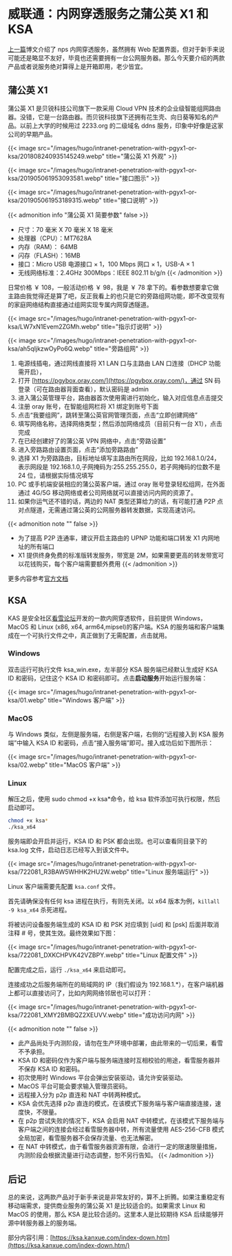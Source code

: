 # 威联通：内网穿透服务之蒲公英 X1 和 KSA


[上一篇](https://blog.233so.com/2020/03/install-nps-on-qnap-nas/)博文介绍了 nps 内网穿透服务，虽然拥有 Web 配置界面，但对于新手来说可能还是略显不友好，毕竟也还需要拥有一台公网服务器。那么今天要介绍的两款产品或者说服务绝对算得上是开箱即用，老少皆宜。

<!--more-->

## 蒲公英 X1

蒲公英 X1 是贝锐科技公司旗下一款采用 Cloud VPN 技术的企业级智能组网路由器。没错，它是一台路由器。而贝锐科技旗下还拥有花生壳、向日葵等知名的产品。以前上大学的时候用过 2233.org 的二级域名 ddns 服务，印象中好像是这家公司的早期产品。

{{< image src="/images/hugo/intranet-penetration-with-pgyx1-or-ksa/201808240935145249.webp" title="蒲公英 X1 外观" >}}

{{< image src="/images/hugo/intranet-penetration-with-pgyx1-or-ksa/201905061953093581.webp" title="接口图示" >}}

{{< image src="/images/hugo/intranet-penetration-with-pgyx1-or-ksa/201905061953189315.webp" title="接口说明" >}}

{{< admonition info "蒲公英 X1 简要参数" false >}}

- 尺寸：70 毫米 X 70 毫米 X 18 毫米
- 处理器（CPU）：MT7628A
- 内存（RAM）： 64MB
- 闪存（FLASH）：16MB
- 接口：Micro USB 电源接口 × 1，100 Mbps 网口 × 1，USB-A × 1
- 无线网络标准：2.4GHz 300Mbps：IEEE 802.11 b/g/n
  {{< /admonition >}}

日常价格 ￥ 108，一般活动价格 ￥ 98，我是 ￥ 78 拿下的。看参数想要拿它做主路由我觉得还是算了吧，反正我看上的也只是它的旁路组网功能，即不改变现有的家庭网络结构直接通过组网实现专属内网穿透隧道。

{{< image src="/images/hugo/intranet-penetration-with-pgyx1-or-ksa/LW7xN1Evem2ZGMh.webp" title="指示灯说明" >}}

{{< image src="/images/hugo/intranet-penetration-with-pgyx1-or-ksa/ah5qIjkzwOyPo6Q.webp" title="旁路组网" >}}

1. 电源线插电，通过网线直接将 X1 LAN 口与主路由 LAN 口连接（DHCP 功能需开启），
2. 打开 [https://pgybox.oray.com/](https://pgybox.oray.com/)，通过 SN 码登录（可在路由器背面查看），默认密码是 admin
3. 进入蒲公英管理平台，路由器首次使用需进行初始化，输入对应信息点击提交
4. 注册 oray 账号，在智能组网栏将 X1 绑定到账号下面
5. 点击“我要组网”，跳转至蒲公英官网管理页面，点击“立即创建网络”
6. 填写网络名称，选择网络类型；然后添加网络成员（目前只有一台 X1），点击完成
7. 在已经创建好了的蒲公英 VPN 网络中，点击“旁路设置”
8. 进入旁路路由设置页面，点击“添加旁路路由”
9. 选择 X1 为旁路路由，目标地址填写主路由所在网段，比如 192.168.1.0/24，表示网段是 192.168.1.0,子网掩码为:255.255.255.0，若子网掩码的位数不是 24 位，请根据实际情况填写
10. PC 或手机端安装相应的蒲公英客户端，通过 oray 账号登录轻松组网，在外面通过 4G/5G 移动网络或者公司网络就可以直接访问内网的资源了。
11. 如果你运气还不错的话，两边的 NAT 类型还算给力的话，有可能打通 P2P 点对点隧道，无需通过蒲公英的公网服务器转发数据，实现高速访问。

{{< admonition note "" false >}}

- 为了提高 P2P 连通率，建议开启主路由的 UPNP 功能和端口转发 X1 内网地址的所有端口
- X1 提供终身免费的标准版转发服务，带宽是 2M，如果需要更高的转发带宽可以花钱购买，每个客户端需要额外费用
  {{< /admonition >}}

更多内容参考[官方文档](http://service.oray.com/question/4288.html)

## KSA

KAS 是安全社区[看雪论坛](https://ksa.kanxue.com/)开发的一款内网穿透软件，目前提供 Windows，MacOS 和 Linux (x86, x64, arm64,mipsel)的客户端。KSA 的服务端和客户端集成在一个可执行文件之中，真正做到了无需配置，点击就用。

### Windows

双击运行可执行文件 ksa_win.exe，左半部分 KSA 服务端已经默认生成好 KSA ID 和密码，记住这个 KSA ID 和密码即可。点击**启动服务**开始运行服务端：

{{< image src="/images/hugo/intranet-penetration-with-pgyx1-or-ksa/01.webp" title="Windows 客户端" >}}

### MacOS

与 Windows 类似，左侧是服务端，右侧是客户端，右侧的“远程接入到 KSA 服务端”中输入 KSA ID 和密码，点击“接入服务端”即可。接入成功后如下图所示：

{{< image src="/images/hugo/intranet-penetration-with-pgyx1-or-ksa/02.webp" title="MacOS 客户端" >}}

### Linux

解压之后，使用 sudo chmod +x ksa\*命令，给 ksa 软件添加可执行权限，然后启动即可。

```bash
chmod +x ksa*
./ksa_x64
```

服务端即会开启并运行，KSA ID 和 PSK 都会出现。也可以查看同目录下的 ksa.log 文件，启动日志已经写入到该文件中。

{{< image src="/images/hugo/intranet-penetration-with-pgyx1-or-ksa/722081_R3BAW5WHHK2HU2W.webp" title="Linux 服务端运行" >}}

Linux 客户端需要先配置 `ksa.conf` 文件。

首先请确保没有任何 ksa 进程在执行，有则先关闭。以 x64 版本为例，`killall -9 ksa_x64` 杀死进程。

将被访问设备服务端生成的 KSA ID 和 PSK 对应填到 [uid] 和 [psk] 后面并取消注释 # 号，使其生效。最终效果如下图：

{{< image src="/images/hugo/intranet-penetration-with-pgyx1-or-ksa/722081_DXKCHPVK42VZBPY.webp" title="Linux 配置文件" >}}

配置完成之后，运行 `./ksa_x64` 来启动即可。

连接成功之后服务端所在的局域网的 IP（我们假设为 192.168.1.\*），在客户端机器上都可以直接访问了，比如内网网络邻居也可以打开：

{{< image src="/images/hugo/intranet-penetration-with-pgyx1-or-ksa/722081_XMY2BMBQZ2XEUVV.webp" title="成功访问内网" >}}

{{< admonition note "" false >}}

- 此产品尚处于内测阶段，请勿在生产环境中部署，由此带来的一切后果，看雪不予承担。
- KSA ID 和密码仅作为客户端与服务端连接时互相校验的用途，看雪服务器并不保存 KSA ID 和密码。
- 初次使用时 Windows 平台会弹出安装驱动，请允许安装驱动。
- MacOS 平台可能会要求输入管理员密码。
- 远程接入分为 p2p 直连和 NAT 中转两种模式。
- KSA 会优先选择 p2p 直连的模式，在该模式下服务端与客户端直接连接，速度快，不限量。
- 在 p2p 尝试失败的情况下，KSA 会启用 NAT 中转模式，在该模式下服务端与客户端之间的连接会经过看雪服务器中转，所有流量使用 AES-256-CFB 模式全局加密，看雪服务器不会保存流量、也无法解密。
- 在 NAT 中转模式，由于看雪服务器资源有限，会进行一定的限速限量措施，内测阶段会根据流量进行动态调整，恕不另行告知。
  {{< /admonition >}}

## 后记

总的来说，这两款产品对于新手来说是非常友好的，算不上折腾。如果注重稳定有移动端需求，提供商业服务的蒲公英 X1 是比较适合的。如果需求 Linux 和 MacOS 的使用，那么 KSA 是比较合适的。这里本人是比较期待 KSA 后续能够开源中转服务器上的服务端。

部分内容引用：[https://ksa.kanxue.com/index-down.htm](https://ksa.kanxue.com/index-down.htm/)


